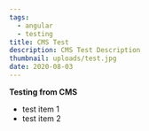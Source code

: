 ```yaml
---
tags:
  - angular
  - testing
title: CMS Test
description: CMS Test Description
thumbnail: uploads/test.jpg
date: 2020-08-03
---
```


**Testing from CMS**

- test item 1
- test item 2
